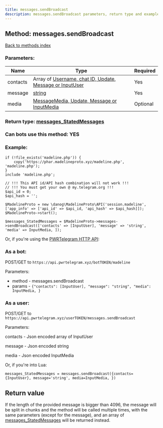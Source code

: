 ```yaml
---
title: messages.sendBroadcast
description: messages.sendBroadcast parameters, return type and example
---
```

## Method: messages.sendBroadcast  
[Back to methods index](index.md)


### Parameters:

| Name     |    Type       | Required |
|----------|---------------|----------|
|contacts|Array of [Username, chat ID, Update, Message or InputUser](../types/InputUser.md) | Yes|
|message|[string](../types/string.md) | Yes|
|media|[MessageMedia, Update, Message or InputMedia](../types/InputMedia.md) | Optional|


### Return type: [messages\_StatedMessages](../types/messages_StatedMessages.md)

### Can bots use this method: **YES**


### Example:


```
if (!file_exists('madeline.php')) {
    copy('https://phar.madelineproto.xyz/madeline.php', 'madeline.php');
}
include 'madeline.php';

// !!! This API id/API hash combination will not work !!!
// !!! You must get your own @ my.telegram.org !!!
$api_id = 0;
$api_hash = '';

$MadelineProto = new \danog\MadelineProto\API('session.madeline', ['app_info' => ['api_id' => $api_id, 'api_hash' => $api_hash]]);
$MadelineProto->start();

$messages_StatedMessages = $MadelineProto->messages->sendBroadcast(['contacts' => [InputUser], 'message' => 'string', 'media' => InputMedia, ]);
```

Or, if you're using the [PWRTelegram HTTP API](https://pwrtelegram.xyz):

### As a bot:

POST/GET to `https://api.pwrtelegram.xyz/botTOKEN/madeline`

Parameters:

* method - messages.sendBroadcast
* params - `{"contacts": [InputUser], "message": "string", "media": InputMedia, }`



### As a user:

POST/GET to `https://api.pwrtelegram.xyz/userTOKEN/messages.sendBroadcast`

Parameters:

contacts - Json encoded  array of InputUser

message - Json encoded string

media - Json encoded InputMedia




Or, if you're into Lua:

```
messages_StatedMessages = messages.sendBroadcast({contacts={InputUser}, message='string', media=InputMedia, })
```


## Return value 

If the length of the provided message is bigger than 4096, the message will be split in chunks and the method will be called multiple times, with the same parameters (except for the message), and an array of [messages\_StatedMessages](../types/messages_StatedMessages.md) will be returned instead.


